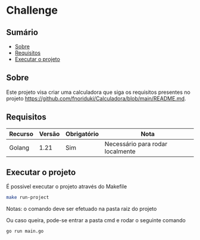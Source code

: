 # Challenge

## Sumário
- [Sobre](#sobre)
- [Requisitos](#requisitos)
- [Executar o projeto](#como-executar-o-projeto)

## Sobre
Este projeto visa criar uma calculadora que siga os requisitos presentes no projeto https://github.com/fnoriduki/Calculadora/blob/main/README.md.

## Requisitos

|Recurso|Versão|Obrigatório|Nota|
|-|-|-|-|
|Golang| 1.21|Sim|Necessário para rodar localmente|

## Executar o projeto
É possivel executar o projeto através do Makefile
~~~bash
make run-project
~~~
Notas: o comando deve ser efetuado na pasta raiz do projeto

Ou caso queira, pode-se entrar a pasta cmd e rodar o seguinte comando
~~~bash
go run main.go
~~~

